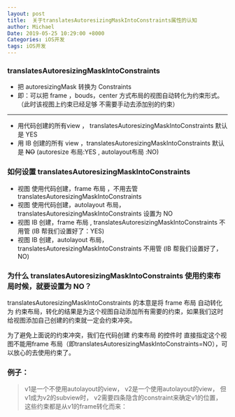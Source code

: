 ```yaml
---
layout: post
title:  关于translatesAutoresizingMaskIntoConstraints属性的认知
author: Michael
Date: 2019-05-25 10:29:00 +8000
Categories: iOS开发
tags: iOS开发
---
```


### translatesAutoresizingMaskIntoConstraints

- 把 autoresizingMask 转换为 Constraints
- 即：可以把 frame ，bouds，center 方式布局的视图自动转化为约束形式。（此时该视图上约束已经足够 不需要手动去添加别的约束）

<hr/>

- 用代码创建的所有view ，  translatesAutoresizingMaskIntoConstraints 默认是 YES
- 用 IB 创建的所有 view ，translatesAutoresizingMaskIntoConstraints 默认是 ~~NO~~ (autoresize 布局:YES , autolayout布局 :NO)

### 如何设置 translatesAutoresizingMaskIntoConstraints

- 视图 使用代码创建，frame 布局 ，不用去管 translatesAutoresizingMaskIntoConstraints
- 视图 使用代码创建，autolayout 布局，translatesAutoresizingMaskIntoConstraints 设置为 NO
- 视图 IB 创建，frame 布局 , translatesAutoresizingMaskIntoConstraints 不用管 (IB 帮我们设置好了：YES)
- 视图 IB 创建，autolayout 布局，translatesAutoresizingMaskIntoConstraints 不用管 (IB 帮我们设置好了，NO)

### 为什么 translatesAutoresizingMaskIntoConstraints 使用约束布局时候，就要设置为 NO？

translatesAutoresizingMaskIntoConstraints 的本意是将 frame 布局 自动转化为 约束布局，转化的结果是为这个视图自动添加所有需要的约束，如果我们这时给视图添加自己创建的约束就一定会约束冲突。

为了避免上面说的约束冲突，我们在代码创建 约束布局 的控件时 直接指定这个视图不能用frame 布局（即translatesAutoresizingMaskIntoConstraints=NO），可以放心的去使用约束了。

### 例子：

> v1是一个不使用autolayout的view，
> v2是一个使用autolayout的view，
> 但v1成为v2的subview时，
> v2需要四条隐含的constraint来确定v1的位置，这些约束都是从v1的frame转化而来：






